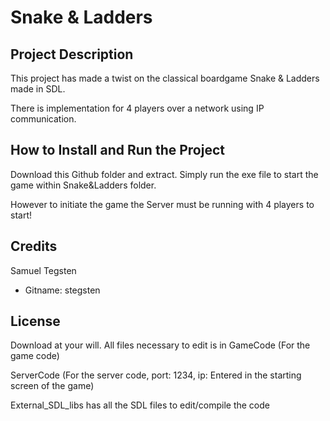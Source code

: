 # Snake & Ladders

## Project Description

This project has made a twist on the classical boardgame Snake & Ladders made in SDL.

There is implementation for 4 players over a network using IP communication.

## How to Install and Run the Project

Download this Github folder and extract. Simply run the exe file to start the game within Snake&Ladders folder. 

However to initiate the game the Server must be running with 4 players to start!

## Credits

Samuel Tegsten

- Gitname: stegsten

## License

Download at your will. All files necessary to edit is in GameCode (For the game code)

ServerCode (For the server code, port: 1234, ip: Entered in the starting screen of the game)

External_SDL_libs has all the SDL files to edit/compile the code
